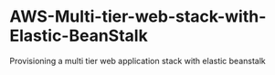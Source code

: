 # AWS-Multi-tier-web-stack-with-Elastic-BeanStalk
Provisioning a multi tier web application stack with elastic beanstalk
